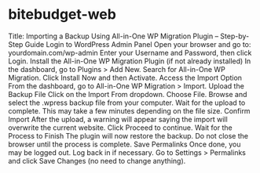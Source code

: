 # bitebudget-web

Title: Importing a Backup Using All-in-One WP Migration Plugin – Step-by-Step Guide
Login to WordPress Admin Panel
Open your browser and go to: yourdomain.com/wp-admin
Enter your Username and Password, then click Login.
Install the All-in-One WP Migration Plugin (if not already installed)
In the dashboard, go to Plugins > Add New.
Search for All-in-One WP Migration.
Click Install Now and then Activate.
Access the Import Option
From the dashboard, go to All-in-One WP Migration > Import.
Upload the Backup File
Click on the Import From dropdown.
Choose File.
Browse and select the .wpress backup file from your computer.
Wait for the upload to complete. This may take a few minutes depending on the file size.
Confirm Import
After the upload, a warning will appear saying the import will overwrite the current website.
Click Proceed to continue.
Wait for the Process to Finish
The plugin will now restore the backup. Do not close the browser until the process is complete.
Save Permalinks
Once done, you may be logged out.
Log back in if necessary.
Go to Settings > Permalinks and click Save Changes (no need to change anything).
